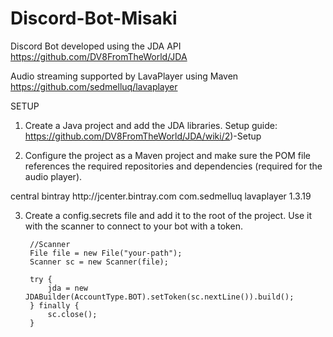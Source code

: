 # Discord-Bot-Misaki
Discord Bot developed using the JDA API
https://github.com/DV8FromTheWorld/JDA

Audio streaming supported by LavaPlayer using Maven
https://github.com/sedmelluq/lavaplayer

SETUP

1. Create a Java project and add the JDA libraries. Setup guide: https://github.com/DV8FromTheWorld/JDA/wiki/2)-Setup

2. Configure the project as a Maven project and make sure the POM file references the required repositories and dependencies (required for the audio player).

  <repositories>
    <repository>
      <id>central</id>
      <name>bintray</name>
      <url>http://jcenter.bintray.com</url>
    </repository>
  </repositories>

  <dependencies>
    <dependency>
      <groupId>com.sedmelluq</groupId>
      <artifactId>lavaplayer</artifactId>
      <version>1.3.19</version>
    </dependency>
  </dependencies>

3. Create a config.secrets file and add it to the root of the project. Use it with the scanner to connect to your bot with a token.

		//Scanner
		File file = new File("your-path");
		Scanner sc = new Scanner(file);
		
		try {
			jda = new JDABuilder(AccountType.BOT).setToken(sc.nextLine()).build();
		} finally {
			sc.close();
		}
